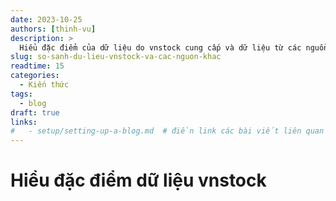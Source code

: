 ```yaml
---
date: 2023-10-25
authors: [thinh-vu]
description: >
  Hiểu đặc điểm của dữ liệu do vnstock cung cấp và dữ liệu từ các nguồn khác trên thị trường
slug: so-sanh-du-lieu-vnstock-va-cac-nguon-khac
readtime: 15
categories:
  - Kiến thức
tags:
  - blog
draft: true
links:
#   - setup/setting-up-a-blog.md  # điền link các bài viết liên quan
---
```


# Hiểu đặc điểm dữ liệu vnstock